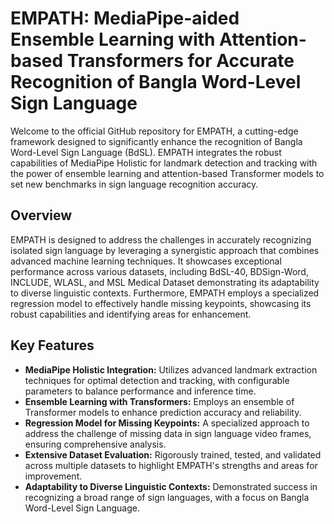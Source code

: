 # EMPATH: MediaPipe-aided Ensemble Learning with Attention-based Transformers for Accurate Recognition of Bangla Word-Level Sign Language

Welcome to the official GitHub repository for EMPATH, a cutting-edge framework designed to significantly enhance the recognition of Bangla Word-Level Sign Language (BdSL). EMPATH integrates the robust capabilities of MediaPipe Holistic for landmark detection and tracking with the power of ensemble learning and attention-based Transformer models to set new benchmarks in sign language recognition accuracy.

## Overview

EMPATH is designed to address the challenges in accurately recognizing isolated sign language by leveraging a synergistic approach that combines advanced machine learning techniques. It showcases exceptional performance across various datasets, including BdSL-40, BDSign-Word, INCLUDE, WLASL, and MSL Medical Dataset demonstrating its adaptability to diverse linguistic contexts. Furthermore, EMPATH employs a specialized regression model to effectively handle missing keypoints, showcasing its robust capabilities and identifying areas for enhancement.

## Key Features

- **MediaPipe Holistic Integration:** Utilizes advanced landmark extraction techniques for optimal detection and tracking, with configurable parameters to balance performance and inference time.
- **Ensemble Learning with Transformers:** Employs an ensemble of Transformer models to enhance prediction accuracy and reliability.
- **Regression Model for Missing Keypoints:** A specialized approach to address the challenge of missing data in sign language video frames, ensuring comprehensive analysis.
- **Extensive Dataset Evaluation:** Rigorously trained, tested, and validated across multiple datasets to highlight EMPATH's strengths and areas for improvement.
- **Adaptability to Diverse Linguistic Contexts:** Demonstrated success in recognizing a broad range of sign languages, with a focus on Bangla Word-Level Sign Language.


